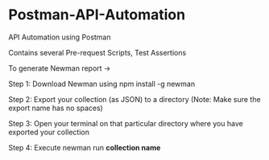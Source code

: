 # Postman-API-Automation
API Automation using Postman

Contains several Pre-request Scripts, Test Assertions

To generate Newman report ->

Step 1: Download Newman using npm install -g newman

Step 2: Export your collection (as JSON) to a directory (Note: Make sure the export name has no spaces)

Step 3: Open your terminal on that particular directory where you have exported your collection

Step 4: Execute newman run **collection name** 
